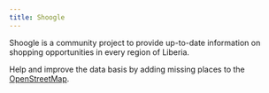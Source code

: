 ```yaml
---
title: Shoogle
---
```


Shoogle is a community project to provide up-to-date information on shopping opportunities in every region of Liberia.

Help and improve the data basis by adding missing places to the [OpenStreetMap](https://www.openstreetmap.org/).

